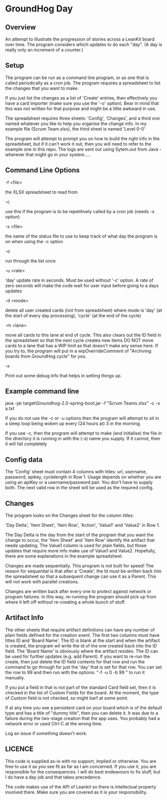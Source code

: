 GroundHog Day
=============

## Overview
An attempt to illustrate the progression of stories across a LeanKit board over time. The program 
considers which updates to do each "day". (A day is really only an increment of a counter.)

## Setup

The program can be run as a command line program, or as one that is called periodically as a cron job. 
The program requires a spreadsheet to list the changes that you want to make.

If you just list the changes as a list of 'Create' entries, then effectively you have a card importer
(make sure you use the '-o' option). Bear in mind that this was not written for that purpose and 
might be a little awkward in use.

The spreadsheet requires three sheets: 'Config', 'Changes', and a third one named whatever you like 
to help you organise the change info. In my example file (Scrum Team.xlsx), the third sheet is named 
'Level 0-0'

The program will attempt to prompt you on how to build the right info in the spreadsheet, but if 
it can't work it out, then you will need to refer to the example one in this repo. The logs are 
sent out using Sytem.out from Java - wherever that might go in your system.....

## Command Line Options

-f \<file\>     

the XLSX spreadsheet to read from

-c            

use this if the program is to be repetitively called by a cron job (needs -s option)

-s \<file\>     

the name of the status file to use to keep track of what day the program is on when using the -c option

-o           

run through the list once

-u \<rate\>           

'day' update rate in seconds. Must be used without '-c' option. A rate of zero seconds will 
              make the code wait for user input before going to a days updates

-d \<mode\>    

delete all user created cards (not from spreadsheet) where mode is 'day' (at the start
              of every day processing), 'cycle' (at the end of the cycle)

-m \<lane\>     

move all cards to this lane at end of cycle. This also clears out the ID field in
              the spreadsheet so that the next cycle creates new items
              DO NOT move cards to a lane that has a WIP limit as that doesn't make any sense here.
              If you try to, the program will put in a wipOverrideComment of
              "Archiving boards from GroundHog cycle" for you.

-x

Print out some debug info that helps in setting things up.

## Example command line
java -jar target\Groundhog-2.0-spring-boot.jar -f "Scrum Teams.xlsx" -c -s a.txt

If you do not use the -c or -u options then the program will attempt to sit in a sleep loop being 
woken up every (24 hours at) 3 in the morning.

If you use -c, then the program will attempt to make (and initialise) the file in the directory it 
is running in with the (-s) name you supply. If it cannot, then it will fail completely

## Config data

The 'Config' sheet must contain  4 columns with titles: url, username, password, apikey, cyclelength 
in Row 1. Usage depends on whether you are using an apiKey or a username/password pair. You don't 
have to supply both. The next valid row in the sheet will be used as the required config.

## Changes

The program looks on the Changes sheet for the column titles: 
  
'Day Delta', 'Item Sheet', 'Item Row', 'Action', 'Value1' and 'Value2' in Row 1.
  
The Day Delta is the day from the start of the program that you want the change to occur, the 
'Item Sheet' and 'Item Row' identify the artifact that needs updating. The Value1 column is used 
for plain fields, but those updates that require more info make use of Value1 and Value2. Hopefully, 
there are some explanations in the example spreadsheet.
  
Changes are made sequentially. This program is not built for speed! The reason for sequential is 
that after a 'Create', the Id must be written back into the spreadsheet so that a subsequent change
can use it as a Parent. This will not work with parallel creations.

Changes are written back after every one to protect against network or program failures. In this way, 
re-running the program should pick up from where it left off without re-creating a whole bunch of stuff.

## Artifact Info

The other sheets that require artifact definitions can have any number of plain fields defined
for the creation event. The first two columns must have titles ID and 'Board Name'. The ID 
is blank at the start and when the artifact is created, the program wil write the id of the one
created back into the ID field. The 'Board Name' is obviously where the artifact resides. The ID 
can be used for further updates (e.g. add Parent). If you want to re-run the create, then just 
delete the ID field contents for that row and run the command to go through for just the 'day'
that is set for that row. You can set the row to 99 and then run with the options:
  "-f <filename> -u 0 -b 99 " to run it manually.

If you put a field in that is not part of the standard Card field set, then it is checked in the 
list of Custom Fields for the board. At the moment, the type of Custom field is not checked, so 
might barf at some point. 

If at any time you see a persistent card on your board which is of the default type and has a title of 
"dummy title", then you can delete it. It was due to a failure during the two-stage creation that the
app uses. You probably had a network error or used Ctrl-C at the wrong time.
  
Log an issue if something doesn't work.

## LICENCE
This code is supplied as-is with no support, implied or otherwise. You are free to use it as you see 
fit as far as I am concerned. If you use it, you are responsible for the consequences. I will 
do best endeavours to fix stuff, but I do have a day job and that takes precedence.

The code makes use of the API of Leankit so there is intellectual property involved there. Make sure you 
are covered as it is your responsibility.
